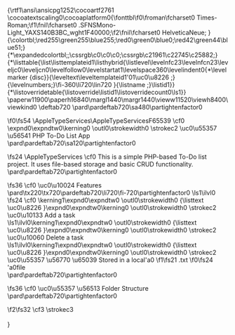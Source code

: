 {\rtf1\ansi\ansicpg1252\cocoartf2761
\cocoatextscaling0\cocoaplatform0{\fonttbl\f0\froman\fcharset0 Times-Roman;\f1\fnil\fcharset0 .SFNSMono-Light_YAXS140B3BC_wght1F40000;\f2\fnil\fcharset0 HelveticaNeue;
}
{\colortbl;\red255\green255\blue255;\red0\green0\blue0;\red42\green44\blue51;}
{\*\expandedcolortbl;;\cssrgb\c0\c0\c0;\cssrgb\c21961\c22745\c25882;}
{\*\listtable{\list\listtemplateid1\listhybrid{\listlevel\levelnfc23\levelnfcn23\leveljc0\leveljcn0\levelfollow0\levelstartat1\levelspace360\levelindent0{\*\levelmarker \{disc\}}{\leveltext\leveltemplateid1\'01\uc0\u8226 ;}{\levelnumbers;}\fi-360\li720\lin720 }{\listname ;}\listid1}}
{\*\listoverridetable{\listoverride\listid1\listoverridecount0\ls1}}
\paperw11900\paperh16840\margl1440\margr1440\vieww11520\viewh8400\viewkind0
\deftab720
\pard\pardeftab720\sa480\partightenfactor0

\f0\fs54 \AppleTypeServices\AppleTypeServicesF65539 \cf0 \expnd0\expndtw0\kerning0
\outl0\strokewidth0 \strokec2 \uc0\u55357 \u56541  PHP To-Do List App\
\pard\pardeftab720\sa120\partightenfactor0

\fs24 \AppleTypeServices \cf0 This is a simple PHP-based To-Do list project. It uses file-based storage and basic CRUD functionality.\
\pard\pardeftab720\partightenfactor0

\fs36 \cf0 \uc0\u10024  Features\
\pard\tx220\tx720\pardeftab720\li720\fi-720\partightenfactor0
\ls1\ilvl0
\fs24 \cf0 \kerning1\expnd0\expndtw0 \outl0\strokewidth0 {\listtext	\uc0\u8226 	}\expnd0\expndtw0\kerning0
\outl0\strokewidth0 \strokec2 \uc0\u10133  Add a task\
\ls1\ilvl0\kerning1\expnd0\expndtw0 \outl0\strokewidth0 {\listtext	\uc0\u8226 	}\expnd0\expndtw0\kerning0
\outl0\strokewidth0 \strokec2 \uc0\u10060  Delete a task\
\ls1\ilvl0\kerning1\expnd0\expndtw0 \outl0\strokewidth0 {\listtext	\uc0\u8226 	}\expnd0\expndtw0\kerning0
\outl0\strokewidth0 \strokec2 \uc0\u55357 \u56770 \u65039  Stored in a local\'a0
\f1\fs21 .txt
\f0\fs24 \'a0file\
\pard\pardeftab720\partightenfactor0

\fs36 \cf0 \uc0\u55357 \u56513  Folder Structure\
\pard\pardeftab720\partightenfactor0

\f2\fs32 \cf3 \strokec3 \
\
}
